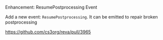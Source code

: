 Enhancement: ResumePostprocessing Event

Add a new event: `ResumePostprocessing`. It can be emitted to repair broken postprocessing

https://github.com/cs3org/reva/pull/3965
